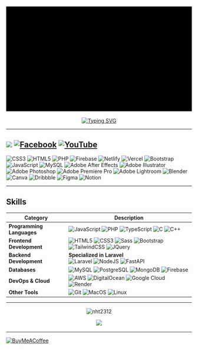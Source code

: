 ![til](https://raw.githubusercontent.com/nht2312/nht2312/master/assets/Intro-TechNT.gif)

<p align="center">
  <a href="https://git.io/typing-svg"><img src="https://readme-typing-svg.demolab.com?font=Fira+Code&weight=800&pause=1000&color=78AEAE&center=true&vCenter=true&width=435&lines=Hi+everyone+%3A%3E;I'm+Huu+Tai;Nickname+NHT;I+am+a+website+developer" alt="Typing SVG" /></a>
</p>

---
[![](https://visitcount.itsvg.in/api?id=nht2312&icon=2&color=0)](https://visitcount.itsvg.in) [![Facebook](https://img.shields.io/badge/Facebook-%231877F2.svg?logo=Facebook&logoColor=white)](https://facebook.com/nht22331122) [![YouTube](https://img.shields.io/badge/YouTube-%23FF0000.svg?logo=YouTube&logoColor=white)](https://youtube.com/c/UCKiQaYTo4rC5tkNAMG_wQ0A)
---
![CSS3](https://img.shields.io/badge/css3-%231572B6.svg?style=for-the-badge&logo=css3&logoColor=white) ![HTML5](https://img.shields.io/badge/html5-%23E34F26.svg?style=for-the-badge&logo=html5&logoColor=white) ![PHP](https://img.shields.io/badge/php-%23777BB4.svg?style=for-the-badge&logo=php&logoColor=white) ![Firebase](https://img.shields.io/badge/firebase-%23039BE5.svg?style=for-the-badge&logo=firebase) ![Netlify](https://img.shields.io/badge/netlify-%23000000.svg?style=for-the-badge&logo=netlify&logoColor=#00C7B7) ![Vercel](https://img.shields.io/badge/vercel-%23000000.svg?style=for-the-badge&logo=vercel&logoColor=white) ![Bootstrap](https://img.shields.io/badge/bootstrap-%23563D7C.svg?style=for-the-badge&logo=bootstrap&logoColor=white) ![JavaScript](https://img.shields.io/badge/javascript-%23323330.svg?style=for-the-badge&logo=javascript&logoColor=%23F7DF1E) ![MySQL](https://img.shields.io/badge/mysql-%2300f.svg?style=for-the-badge&logo=mysql&logoColor=white) ![Adobe After Effects](https://img.shields.io/badge/Adobe%20After%20Effects-9999FF.svg?style=for-the-badge&logo=Adobe%20After%20Effects&logoColor=white) ![Adobe Illustrator](https://img.shields.io/badge/adobeillustrator-%23FF9A00.svg?style=for-the-badge&logo=adobeillustrator&logoColor=white) ![Adobe Photoshop](https://img.shields.io/badge/adobephotoshop-%2331A8FF.svg?style=for-the-badge&logo=adobephotoshop&logoColor=white) ![Adobe Premiere Pro](https://img.shields.io/badge/Adobe%20Premiere%20Pro-9999FF.svg?style=for-the-badge&logo=Adobe%20Premiere%20Pro&logoColor=white) ![Adobe Lightroom](https://img.shields.io/badge/Adobe%20Lightroom-31A8FF.svg?style=for-the-badge&logo=Adobe%20Lightroom&logoColor=white) ![Blender](https://img.shields.io/badge/blender-%23F5792A.svg?style=for-the-badge&logo=blender&logoColor=white) ![Canva](https://img.shields.io/badge/Canva-%2300C4CC.svg?style=for-the-badge&logo=Canva&logoColor=white) ![Dribbble](https://img.shields.io/badge/Dribbble-EA4C89?style=for-the-badge&logo=dribbble&logoColor=white) 	![Figma](https://img.shields.io/badge/figma-%23F24E1E.svg?style=for-the-badge&logo=figma&logoColor=white) ![Notion](https://img.shields.io/badge/Notion-%23000000.svg?style=for-the-badge&logo=notion&logoColor=white)

---

## Skills

| **Category**             | **Description**                                                                                                         |
|---------------------------|-------------------------------------------------------------------------------------------------------------------------|
| **Programming Languages** | <img src="https://raw.githubusercontent.com/danielcranney/readme-generator/main/public/icons/skills/javascript-colored.svg" width="24" height="24" alt="JavaScript" /> <img src="https://raw.githubusercontent.com/danielcranney/readme-generator/main/public/icons/skills/php-colored.svg" width="24" height="24" alt="PHP" /> <img src="https://raw.githubusercontent.com/danielcranney/readme-generator/main/public/icons/skills/typescript-colored.svg" width="24" height="24" alt="TypeScript" /> <img src="https://raw.githubusercontent.com/danielcranney/readme-generator/main/public/icons/skills/c-colored.svg" width="24" height="24" alt="C" /> <img src="https://raw.githubusercontent.com/danielcranney/readme-generator/main/public/icons/skills/cplusplus-colored.svg" width="24" height="24" alt="C++" /> |
| **Frontend Development**  | <img src="https://raw.githubusercontent.com/danielcranney/readme-generator/main/public/icons/skills/html5-colored.svg" width="24" height="24" alt="HTML5" /> <img src="https://raw.githubusercontent.com/danielcranney/readme-generator/main/public/icons/skills/css3-colored.svg" width="24" height="24" alt="CSS3" /> <img src="https://raw.githubusercontent.com/danielcranney/readme-generator/main/public/icons/skills/sass-colored.svg" width="24" height="24" alt="Sass" /> <img src="https://raw.githubusercontent.com/danielcranney/readme-generator/main/public/icons/skills/bootstrap-colored.svg" width="24" height="24" alt="Bootstrap" /> <img src="https://raw.githubusercontent.com/danielcranney/readme-generator/main/public/icons/skills/tailwindcss-colored.svg" width="24" height="24" alt="TailwindCSS" /> <img src="https://raw.githubusercontent.com/danielcranney/readme-generator/main/public/icons/skills/jquery-colored.svg" width="24" height="24" alt="JQuery" /> |
| **Backend Development**   | **Specialized in Laravel** <br> <img src="https://raw.githubusercontent.com/danielcranney/readme-generator/main/public/icons/skills/laravel-colored.svg" width="24" height="24" alt="Laravel" /> <img src="https://raw.githubusercontent.com/danielcranney/readme-generator/main/public/icons/skills/nodejs-colored.svg" width="24" height="24" alt="NodeJS" /> <img src="https://raw.githubusercontent.com/danielcranney/readme-generator/main/public/icons/skills/fastapi-colored.svg" width="24" height="24" alt="FastAPI" /> |
| **Databases**             | <img src="https://raw.githubusercontent.com/danielcranney/readme-generator/main/public/icons/skills/mysql-colored.svg" width="24" height="24" alt="MySQL" /> <img src="https://raw.githubusercontent.com/danielcranney/readme-generator/main/public/icons/skills/postgresql-colored.svg" width="24" height="24" alt="PostgreSQL" /> <img src="https://raw.githubusercontent.com/danielcranney/readme-generator/main/public/icons/skills/mongodb-colored.svg" width="24" height="24" alt="MongoDB" /> <img src="https://raw.githubusercontent.com/danielcranney/readme-generator/main/public/icons/skills/firebase-colored.svg" width="24" height="24" alt="Firebase" /> |
| **DevOps & Cloud**        | <img src="https://raw.githubusercontent.com/danielcranney/readme-generator/main/public/icons/skills/aws-colored.svg" width="24" height="24" alt="AWS" /> <img src="https://raw.githubusercontent.com/danielcranney/readme-generator/main/public/icons/skills/digitalocean-colored.svg" width="24" height="24" alt="DigitalOcean" /> <img src="https://raw.githubusercontent.com/danielcranney/readme-generator/main/public/icons/skills/googlecloud-colored.svg" width="24" height="24" alt="Google Cloud" /> <img src="https://raw.githubusercontent.com/danielcranney/readme-generator/main/public/icons/skills/render-colored.svg" width="24" height="24" alt="Render" /> |
| **Other Tools**           | <img src="https://raw.githubusercontent.com/danielcranney/readme-generator/main/public/icons/skills/git-colored.svg" width="24" height="24" alt="Git" /> <img src="https://raw.githubusercontent.com/danielcranney/readme-generator/main/public/icons/skills/macos-colored.svg" width="24" height="24" alt="MacOS" /> <img src="https://raw.githubusercontent.com/danielcranney/readme-generator/main/public/icons/skills/linux-colored.svg" width="24" height="24" alt="Linux" /> |

---

<p align="center"><img align="center" src="https://github-readme-streak-stats.herokuapp.com/?user=nht2312&theme=dark" alt="nht2312" /></p>

<p align="center"><img src="http://github-profile-summary-cards.vercel.app/api/cards/profile-details?username=nht2312&theme=nord_dark" /></p>

---

[![BuyMeACoffee](https://img.shields.io/badge/Buy%20Me%20a%20Coffee-ffdd00?style=for-the-badge&logo=buy-me-a-coffee&logoColor=black&align=center)](https://buymeacoffee.com/nht2312)


